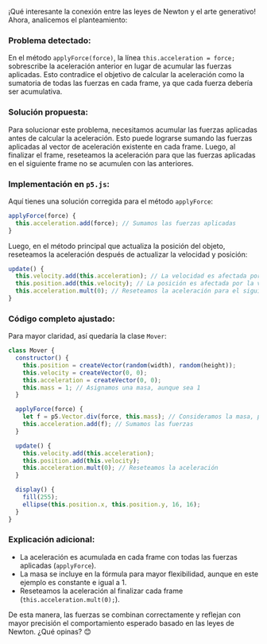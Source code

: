 ¡Qué interesante la conexión entre las leyes de Newton y el arte generativo! Ahora, analicemos el planteamiento:

### Problema detectado:
En el método `applyForce(force)`, la línea `this.acceleration = force;` sobrescribe la aceleración anterior en lugar de acumular las fuerzas aplicadas. Esto contradice el objetivo de calcular la aceleración como la sumatoria de todas las fuerzas en cada frame, ya que cada fuerza debería ser acumulativa.

### Solución propuesta:
Para solucionar este problema, necesitamos acumular las fuerzas aplicadas antes de calcular la aceleración. Esto puede lograrse sumando las fuerzas aplicadas al vector de aceleración existente en cada frame. Luego, al finalizar el frame, reseteamos la aceleración para que las fuerzas aplicadas en el siguiente frame no se acumulen con las anteriores.

### Implementación en `p5.js`:
Aquí tienes una solución corregida para el método `applyForce`:

```js
applyForce(force) {
  this.acceleration.add(force); // Sumamos las fuerzas aplicadas
}
```

Luego, en el método principal que actualiza la posición del objeto, reseteamos la aceleración después de actualizar la velocidad y posición:

```js
update() {
  this.velocity.add(this.acceleration); // La velocidad es afectada por la aceleración
  this.position.add(this.velocity); // La posición es afectada por la velocidad
  this.acceleration.mult(0); // Reseteamos la aceleración para el siguiente frame
}
```

### Código completo ajustado:
Para mayor claridad, así quedaría la clase `Mover`:

```js
class Mover {
  constructor() {
    this.position = createVector(random(width), random(height));
    this.velocity = createVector(0, 0);
    this.acceleration = createVector(0, 0);
    this.mass = 1; // Asignamos una masa, aunque sea 1
  }

  applyForce(force) {
    let f = p5.Vector.div(force, this.mass); // Consideramos la masa, por si cambia en el futuro
    this.acceleration.add(f); // Sumamos las fuerzas
  }

  update() {
    this.velocity.add(this.acceleration);
    this.position.add(this.velocity);
    this.acceleration.mult(0); // Reseteamos la aceleración
  }

  display() {
    fill(255);
    ellipse(this.position.x, this.position.y, 16, 16);
  }
}
```

### Explicación adicional:
- La aceleración es acumulada en cada frame con todas las fuerzas aplicadas (`applyForce`).
- La masa se incluye en la fórmula para mayor flexibilidad, aunque en este ejemplo es constante e igual a 1.
- Reseteamos la aceleración al finalizar cada frame (`this.acceleration.mult(0);`).

De esta manera, las fuerzas se combinan correctamente y reflejan con mayor precisión el comportamiento esperado basado en las leyes de Newton. ¿Qué opinas? 😊
